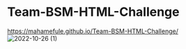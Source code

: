 # Team-BSM-HTML-Challenge
https://mahamefule.github.io/Team-BSM-HTML-Challenge/
![2022-10-26 (1)](https://user-images.githubusercontent.com/101369463/198093374-8c17a02f-1138-4354-addc-522ad9f6e705.png)
